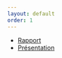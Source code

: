 ```yaml
---
layout: default
order: 1
---
```



- [Rapport](https://github.com/hamidAchaou/AQuaSaver/documentation/) 
- [Présentation](https://github.com/hamidAchaou/AQuaSaver/documentation/presentation.html/) 

